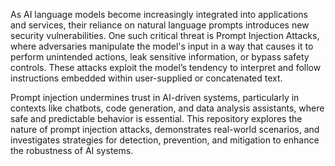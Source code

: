 As AI language models become increasingly integrated into applications and services, their reliance on natural language prompts introduces new security vulnerabilities. One such critical threat is Prompt Injection Attacks, where adversaries manipulate the model's input in a way that causes it to perform unintended actions, leak sensitive information, or bypass safety controls. These attacks exploit the model’s tendency to interpret and follow instructions embedded within user-supplied or concatenated text.

Prompt injection undermines trust in AI-driven systems, particularly in contexts like chatbots, code generation, and data analysis assistants, where safe and predictable behavior is essential. This repository explores the nature of prompt injection attacks, demonstrates real-world scenarios, and investigates strategies for detection, prevention, and mitigation to enhance the robustness of AI systems.
